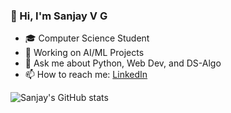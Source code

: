 ### 👋 Hi, I'm Sanjay V G

- 🎓 Computer Science Student
- 🔭 Working on AI/ML Projects
- 💬 Ask me about Python, Web Dev, and DS-Algo
- 📫 How to reach me: [LinkedIn](https://linkedin.com/in/your-profile)

![Sanjay's GitHub stats](https://github-readme-stats.vercel.app/api?username=sanjayvg&show_icons=true)
